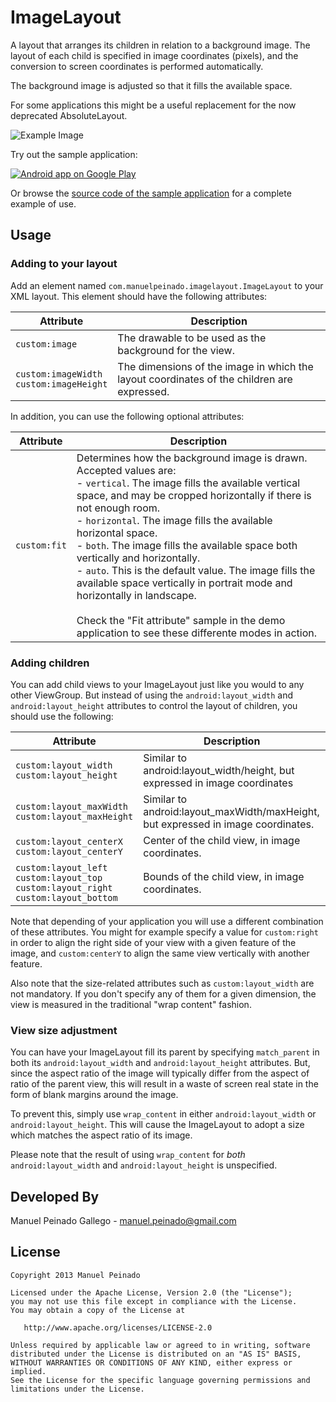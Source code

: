 ImageLayout
===========

A layout that arranges its children in relation to a background image. The layout of each  child is specified in image coordinates (pixels), and the conversion to screen coordinates is performed automatically.   

The background image is adjusted so that it fills the available space.  

For some applications this might be a useful replacement for the now deprecated AbsoluteLayout.

![Example Image][1]

Try out the sample application:

<a href="https://play.google.com/store/apps/details?id=com.manuelpeinado.imagelayout.demo">
  <img alt="Android app on Google Play"
       src="https://developer.android.com/images/brand/en_app_rgb_wo_45.png" />
</a>

Or browse the [source code of the sample application][2] for a complete example of use.

Usage
-----

### Adding to your layout


Add an element named `com.manuelpeinado.imagelayout.ImageLayout` to  your XML layout. This element should have the following attributes:

| Attribute              | Description                        |
|------------------------|------------------------------------|
| `custom:image` | The drawable to be used as the background for the view.|
| `custom:imageWidth`<br>`custom:imageHeight` | The dimensions of the image in which the layout coordinates of the children are expressed. |

In addition, you can use the following optional attributes:

| Attribute              | Description                        |
|------------------------|------------------------------------|
| `custom:fit` | Determines how the background image is drawn. Accepted values are:<br>- `vertical`. The image fills the available vertical space, and may be cropped horizontally if there is not enough room.<br>- `horizontal`. The image fills the available horizontal space.<br>- `both`. The image fills the available space both vertically and horizontally.<br>- `auto`. This is the default value. The image fills the available space vertically in portrait mode and horizontally in landscape.<br><br>Check the "Fit attribute" sample in the demo application to see these differente modes in action.|
	

### Adding children

You can add child views to your ImageLayout just like you would to any other ViewGroup. But instead of using the `android:layout_width` and `android:layout_height` attributes to control the layout of children, you should use the following:

|Attribute                 |Description  |
|--------------------------|-------------|
| `custom:layout_width`<br>`custom:layout_height` | Similar to android:layout_width/height, but expressed in image coordinates |
|`custom:layout_maxWidth`<br>`custom:layout_maxHeight`| Similar to android:layout_maxWidth/maxHeight, but expressed in image coordinates. |
| `custom:layout_centerX`<br>`custom:layout_centerY`|Center of the child view, in image coordinates.|
|`custom:layout_left`<br>`custom:layout_top`<br>`custom:layout_right`<br>`custom:layout_bottom`|Bounds of the child view, in image coordinates.|

Note that depending of your application you will use a different combination of these attributes. You might for example specify a value for `custom:right` in order to align the right side of your view with a given feature of the image, and `custom:centerY` to align the same view vertically with another feature.

Also note that the size-related attributes such as `custom:layout_width` are not mandatory. If you don't specify any of them for a given dimension, the view is measured in the traditional "wrap content" fashion.


### View size adjustment

You can have your ImageLayout fill its parent by specifying `match_parent` in both its `android:layout_width` and `android:layout_height` attributes. But, since the aspect ratio of the image will typically differ from the aspect of ratio of the parent view, this will result in a  waste of screen real state in the form of blank margins around the image.

To prevent this, simply use `wrap_content` in either `android:layout_width` or `android:layout_height`. This will cause the ImageLayout to adopt a size which matches the aspect ratio of its image.

Please note that the result of using `wrap_content` for *both* `android:layout_width` and `android:layout_height` is unspecified.

Developed By
--------------------

Manuel Peinado Gallego - <manuel.peinado@gmail.com>

License
-------

    Copyright 2013 Manuel Peinado

    Licensed under the Apache License, Version 2.0 (the "License");
    you may not use this file except in compliance with the License.
    You may obtain a copy of the License at

       http://www.apache.org/licenses/LICENSE-2.0

    Unless required by applicable law or agreed to in writing, software
    distributed under the License is distributed on an "AS IS" BASIS,
    WITHOUT WARRANTIES OR CONDITIONS OF ANY KIND, either express or implied.
    See the License for the specific language governing permissions and
    limitations under the License.
    
[1]: https://raw.github.com/ManuelPeinado/ImageLayout/master/art/readme_pic.png
[2]: https://github.com/ManuelPeinado/ImageLayout/tree/master/sample
